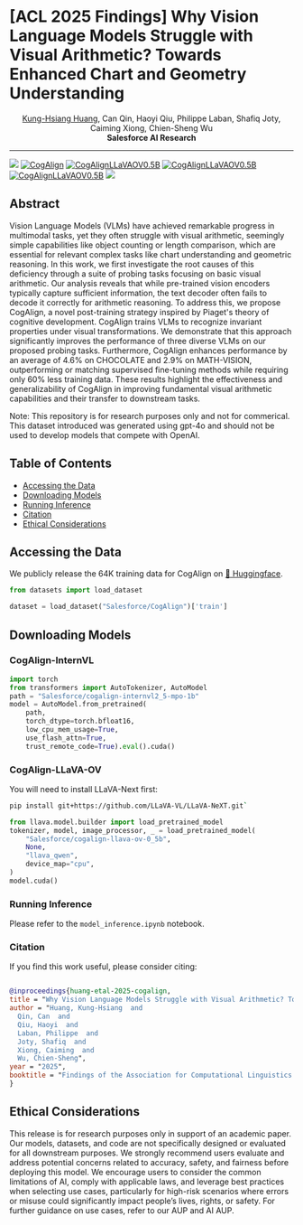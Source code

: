 # [ACL 2025 Findings] Why Vision Language Models Struggle with Visual Arithmetic? Towards Enhanced Chart and Geometry Understanding



<div align="center">
<a href="https://khuangaf.github.io/">Kung-Hsiang Huang</a>, Can Qin, Haoyi Qiu, Philippe Laban, Shafiq Joty, Caiming Xiong, Chien-Sheng Wu

</div>
<div align="center">
<strong>Salesforce AI Research</strong>
</div>

<hr>

<!-- [![arXiv](https://img.shields.io/badge/arXiv-2312.10160-b31b1b.svg?style=for-the-badge)](https://arxiv.org/abs/2312.10160) -->

<a href='https://arxiv.org/abs/2502.11492'><img src='https://img.shields.io/badge/arXiv-2502.11492-b31b1b.svg'></a>
[![CogAlign](https://img.shields.io/badge/%F0%9F%A4%97%20Hugging%20Face-CogAlign-blue)](https://huggingface.co/datasets/Salesforce/CogAlign) 
[![CogAlignLLaVAOV0.5B](https://img.shields.io/badge/%F0%9F%A4%97%20Hugging%20Face-cogalign_llava_ov_0_5b-blue)](https://huggingface.co/Salesforce/cogalign-llava-ov-0_5b)
[![CogAlignLLaVAOV0.5B](https://img.shields.io/badge/%F0%9F%A4%97%20Hugging%20Face-cogalign_internvl2.5_mpo_1b-blue)](https://huggingface.co/Salesforce/cogalign-internvl2_5-mpo-1b)
[![CogAlignLLaVAOV0.5B](https://img.shields.io/badge/%F0%9F%A4%97%20Hugging%20Face-cogalign_internvl2.5_mpo_4b-blue)](https://huggingface.co/Salesforce/cogalign-internvl2_5-mpo-4b)
<a href='https://github.com/SalesforceAIResearch/CogAlign/blob/main/LICENSE.txt'><img src='https://img.shields.io/badge/License-CC_NC_4.0-blue'></a>
## Abstract

Vision Language Models (VLMs) have achieved remarkable progress in multimodal tasks, yet they often struggle with visual arithmetic, seemingly simple capabilities like object counting or length comparison, which are essential for relevant complex tasks like chart understanding and geometric reasoning. In this work, we first investigate the root causes of this deficiency through a suite of probing tasks focusing on basic visual arithmetic. Our analysis reveals that while pre-trained vision encoders typically capture sufficient information, the text decoder often fails to decode it correctly for arithmetic reasoning. To address this, we propose CogAlign, a novel post-training strategy inspired by Piaget's theory of cognitive development. CogAlign trains VLMs to recognize invariant properties under visual transformations. We demonstrate that this approach significantly improves the performance of three diverse VLMs on our proposed probing tasks. Furthermore, CogAlign enhances performance by an average of 4.6% on CHOCOLATE and 2.9% on MATH-VISION, outperforming or matching supervised fine-tuning methods while requiring only 60% less training data. These results highlight the effectiveness and generalizability of CogAlign in improving fundamental visual arithmetic capabilities and their transfer to downstream tasks.

Note: This repository is for research purposes only and not for commerical. This dataset introduced was generated using gpt-4o and should not be used to develop models that compete with OpenAI.

## Table of Contents

- [Accessing the Data](#accessing-the-data)
- [Downloading Models](#downloading-models)
- [Running Inference](#running-inference)
- [Citation](#citation)
- [Ethical Considerations](#ethical-considerations)


## Accessing the Data

We publicly release the 64K training data for CogAlign on [🤗 Huggingface](https://huggingface.co/datasets/Salesforce/CogAlign).

```python
from datasets import load_dataset

dataset = load_dataset("Salesforce/CogAlign")['train']
```

## Downloading Models 

### CogAlign-InternVL 

```python
import torch
from transformers import AutoTokenizer, AutoModel
path = "Salesforce/cogalign-internvl2_5-mpo-1b"
model = AutoModel.from_pretrained(
    path,
    torch_dtype=torch.bfloat16,
    low_cpu_mem_usage=True,
    use_flash_attn=True,
    trust_remote_code=True).eval().cuda()
```

### CogAlign-LLaVA-OV

You will need to install LLaVA-Next first:

```bash
pip install git+https://github.com/LLaVA-VL/LLaVA-NeXT.git`
```

```python
from llava.model.builder import load_pretrained_model
tokenizer, model, image_processor, _ = load_pretrained_model(
    "Salesforce/cogalign-llava-ov-0_5b",
    None,
    "llava_qwen",
    device_map="cpu",
)
model.cuda()
```
### Running Inference

Please refer to the `model_inference.ipynb` notebook.

### Citation

If you find this work useful, please consider citing:

```bibtex

@inproceedings{huang-etal-2025-cogalign,
title = "Why Vision Language Models Struggle with Visual Arithmetic? Towards Enhanced Chart and Geometry Understanding",
author = "Huang, Kung-Hsiang  and
  Qin, Can  and
  Qiu, Haoyi  and
  Laban, Philippe  and
  Joty, Shafiq  and
  Xiong, Caiming  and
  Wu, Chien-Sheng",
year = "2025",
booktitle = "Findings of the Association for Computational Linguistics: ACL 2025"
}

```

## Ethical Considerations
This release is for research purposes only in support of an academic paper. Our models, datasets, and code are not specifically designed or evaluated for all downstream purposes. We strongly recommend users evaluate and address potential concerns related to accuracy, safety, and fairness before deploying this model. We encourage users to consider the common limitations of AI, comply with applicable laws, and leverage best practices when selecting use cases, particularly for high-risk scenarios where errors or misuse could significantly impact people’s lives, rights, or safety. For further guidance on use cases, refer to our AUP and AI AUP. 
